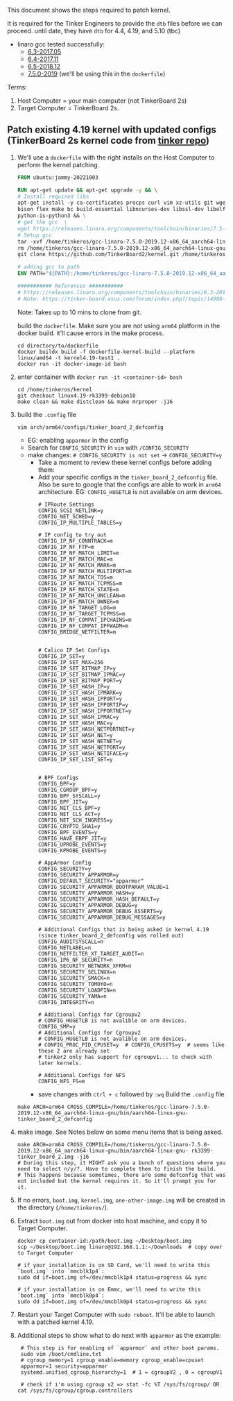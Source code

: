 This document shows the steps required to patch kernel. 

It is required for the Tinker Engineers to provide the `dtb` files before we can proceed. until date, they have `dtb` for 4.4, 4.19, and 5.10 (tbc)

- linaro gcc tested successfully:
    - [6.3-2017.05](https://releases.linaro.org/components/toolchain/binaries/6.3-2017.05/aarch64-linux-gnu/)
    - [6.4-2017.11](https://releases.linaro.org/components/toolchain/binaries/6.4-2017.11/aarch64-linux-gnu/)
    - [6.5-2018.12](https://releases.linaro.org/components/toolchain/binaries/6.5-2018.12/aarch64-linux-gnu/)
    - [7.5.0-2019](https://releases.linaro.org/components/toolchain/binaries/7.5-2019.12/aarch64-linux-gnu/) (we'll be using this in the `dockerfile`)
          
Terms:
1. Host Computer = your main computer (not TinkerBoard 2s)
2. Target Computer = TinkerBoard 2s.

## Patch existing 4.19 kernel with updated configs (TinkerBoard 2s kernel code from [tinker repo](https://github.com/TinkerBoard2/kernel/tree/linux4.19-rk3399-debian10))

1. We'll use a `dockerfile` with the right installs on the Host Computer to perform the kernel patching.
    ```dockerfile
    FROM ubuntu:jammy-20221003

    RUN apt-get update && apt-get upgrade -y && \
    # Install required libs
    apt-get install -y ca-certificates procps curl vim xz-utils git wget \
    bison flex make bc build-essential libncurses-dev libssl-dev libelf-dev liblz4-tool \
    python-is-python3 && \
    # get the gcc  \
    wget https://releases.linaro.org/components/toolchain/binaries/7.5-2019.12/aarch64-linux-gnu/gcc-linaro-7.5.0-2019.12-x86_64_aarch64-linux-gnu.tar.xz --directory /home/tinkeros/ &&\
    # Setup gcc
    tar -xvf /home/tinkeros/gcc-linaro-7.5.0-2019.12-x86_64_aarch64-linux-gnu.tar.xz --directory /home/tinkeros/ &&\
    rm /home/tinkeros/gcc-linaro-7.5.0-2019.12-x86_64_aarch64-linux-gnu.tar.xz &&\
    git clone https://github.com/TinkerBoard2/kernel.git /home/tinkeros/kernel/ --progress
    
    # adding gcc to path
    ENV PATH="${PATH}:/home/tinkeros/gcc-linaro-7.5.0-2019.12-x86_64_aarch64-linux-gnu/bin"
    
    ########### References ###########
    # https://releases.linaro.org/components/toolchain/binaries/6.3-2017.05/aarch64-linux-gnu/
    # Note: https://tinker-board.asus.com/forum/index.php?/topic/14988-kernel-build-error-lz4c/
    ```

   Note: Takes up to 10 mins to clone from git.

   build the `dockerfile`. Make sure you are not using `arm64` platform in the docker build. it'll cause errors in the make process.
   ```shell
   cd directory/to/dockerfile
   docker buildx build -f dockerfile-kernel-build --platform linux/amd64 -t kernel4.19-test1 .
   docker run -it docker-image-id bash
    ```

2. enter container with `docker run -it <container-id> bash`
    ```shell
    cd /home/tinkeros/kernel
    git checkout linux4.19-rk3399-debian10
    make clean && make distclean && make mrproper -j16
    ```

3. build the `.config` file
    ```shell  
    vim arch/arm64/configs/tinker_board_2_defconfig
    ```
    - EG: enabling `apparmor` in the config
    - Search for `CONFIG_SECURITY` in `vim` with `/CONFIG_SECURITY`
    - make changes: `# CONFIG_SECURITY is not set` -> `CONFIG_SECURITY=y`
        - Take a moment to review these kernel configs before adding them:
        - Add your specific configs in the `tinker_board_2_defconfig` file. Also be sure to google that the configs are able to work in `arm64` architecture.
          EG: `CONFIG_HUGETLB` is not available on arm devices.
          ```lombok.config
          # IPRoute Settings
          CONFIG_SCSI_NETLINK=y
          CONFIG_NET_SCHED=y
          CONFIG_IP_MULTIPLE_TABLES=y
          
          # IP config to try out
          CONFIG_IP_NF_CONNTRACK=m
          CONFIG_IP_NF_FTP=m
          CONFIG_IP_NF_MATCH_LIMIT=m
          CONFIG_IP_NF_MATCH_MAC=m
          CONFIG_IP_NF_MATCH_MARK=m
          CONFIG_IP_NF_MATCH_MULTIPORT=m
          CONFIG_IP_NF_MATCH_TOS=m
          CONFIG_IP_NF_MATCH_TCPMSS=m
          CONFIG_IP_NF_MATCH_STATE=m
          CONFIG_IP_NF_MATCH_UNCLEAN=m
          CONFIG_IP_NF_MATCH_OWNER=m
          CONFIG_IP_NF_TARGET_LOG=m
          CONFIG_IP_NF_TARGET_TCPMSS=m
          CONFIG_IP_NF_COMPAT_IPCHAINS=m
          CONFIG_IP_NF_COMPAT_IPFWADM=m
          CONFIG_BRIDGE_NETFILTER=m
          
          
          # Calico IP Set Configs
          CONFIG_IP_SET=y
          CONFIG_IP_SET_MAX=256
          CONFIG_IP_SET_BITMAP_IP=y
          CONFIG_IP_SET_BITMAP_IPMAC=y
          CONFIG_IP_SET_BITMAP_PORT=y
          CONFIG_IP_SET_HASH_IP=y
          CONFIG_IP_SET_HASH_IPMARK=y
          CONFIG_IP_SET_HASH_IPPORT=y
          CONFIG_IP_SET_HASH_IPPORTIP=y
          CONFIG_IP_SET_HASH_IPPORTNET=y
          CONFIG_IP_SET_HASH_IPMAC=y
          CONFIG_IP_SET_HASH_MAC=y
          CONFIG_IP_SET_HASH_NETPORTNET=y
          CONFIG_IP_SET_HASH_NET=y
          CONFIG_IP_SET_HASH_NETNET=y
          CONFIG_IP_SET_HASH_NETPORT=y
          CONFIG_IP_SET_HASH_NETIFACE=y
          CONFIG_IP_SET_LIST_SET=y
          
          
          # BPF Configs
          CONFIG_BPF=y
          CONFIG_CGROUP_BPF=y
          CONFIG_BPF_SYSCALL=y
          CONFIG_BPF_JIT=y
          CONFIG_NET_CLS_BPF=y
          CONFIG_NET_CLS_ACT=y
          CONFIG_NET_SCH_INGRESS=y
          CONFIG_CRYPTO_SHA1=y
          CONFIG_BPF_EVENTS=y
          CONFIG_HAVE_EBPF_JIT=y
          CONFIG_UPROBE_EVENTS=y
          CONFIG_KPROBE_EVENTS=y
      
          # AppArmor Config
          CONFIG_SECURITY=y
          CONFIG_SECURITY_APPARMOR=y
          CONFIG_DEFAULT_SECURITY="apparmor"
          CONFIG_SECURITY_APPARMOR_BOOTPARAM_VALUE=1
          CONFIG_SECURITY_APPARMOR_HASH=y
          CONFIG_SECURITY_APPARMOR_HASH_DEFAULT=y
          CONFIG_SECURITY_APPARMOR_DEBUG=y
          CONFIG_SECURITY_APPARMOR_DEBUG_ASSERTS=y
          CONFIG_SECURITY_APPARMOR_DEBUG_MESSAGES=y
          
          # Additional Configs that is being asked in kernel 4.19 (since tinker_board_2_defconfig was rolled out)
          CONFIG_AUDITSYSCALL=n
          CONFIG_NETLABEL=n
          CONFIG_NETFILTER_XT_TARGET_AUDIT=n
          CONFIG_IP6_NF_SECURITY=n
          CONFIG_SECURITY_NETWORK_XFRM=n
          CONFIG_SECURITY_SELINUX=n
          CONFIG_SECURITY_SMACK=n
          CONFIG_SECURITY_TOMOYO=n
          CONFIG_SECURITY_LOADPIN=n
          CONFIG_SECURITY_YAMA=n
          CONFIG_INTEGRITY=n
          
          # Additional Configs for Cgroupv2
          # CONFIG_HUGETLB is not avalible on arm devices. 
          CONFIG_SMP=y        
          # Additional Configs for Cgroupv2
          # CONFIG_HUGETLB is not avalible on arm devices. 
          # CONFIG_PROC_PID_CPUSET=y  # CONFIG_CPUSETS=y  # seems like these 2 are already set 
          # tinker2 only has support for cgroupv1... to check with later kernels.
          
          # Additional Configs for NFS
          CONFIG_NFS_FS=m
          ```
        - save changes with `ctrl + c` followed by `:wq`
          Build the `.config` file
   ```shell
   make ARCH=arm64 CROSS_COMPILE=/home/tinkeros/gcc-linaro-7.5.0-2019.12-x86_64_aarch64-linux-gnu/bin/aarch64-linux-gnu- tinker_board_2_defconfig
   ```

4. make image. See Notes below on some menu items that is being asked.
    ```shell
   make ARCH=arm64 CROSS_COMPILE=/home/tinkeros/gcc-linaro-7.5.0-2019.12-x86_64_aarch64-linux-gnu/bin/aarch64-linux-gnu- rk3399-tinker_board_2.img -j16
   # During this step, it MIGHT ask you a bunch of questions where you need to select n/y/?. Have to complete them to finish the build. 
   # This happens because sometimes, there are some defconfig that was not included but the kernel requires it. So it'll prompt you for it.
    ```

5. If no errors, `boot.img`, `kernel.img`, `one-other-image.img` will be created in the directory (`/home/tinkeros/`).

6. Extract `boot.img` out from docker into host machine, and copy it to Target Computer.
    ```shell
    docker cp container-id:/path/boot.img ~/Desktop/boot.img
    scp ~/Desktop/boot.img linaro@192.168.1.1:~/Downloads  # copy over to Target Computer
       
    # if your installation is on SD Card, we'll need to write this `boot.img` into `mmcblk1p4`:
    sudo dd if=boot.img of=/dev/mmcblk1p4 status=progress && sync 
   
    # if your installation is on Emmc, we'll need to write this `boot.img` into `mmcblk0p4`:
    sudo dd if=boot.img of=/dev/mmcblk0p4 status=progress && sync 
    ```
7. Restart your Target Computer with `sudo reboot`. It'll be able to launch with a patched kernel 4.19.
8. Additional steps to show what to do next with `apparmor` as the example:
   ```shell
    # This step is for enabling of `apparmor` and other boot params.
    sudo vim /boot/cmdline.txt
    # cgroup_memory=1 cgroup_enable=memory cgroup_enable=cpuset
    apparmor=1 security=apparmor    
    systemd.unified_cgroup_hierarchy=1  # 1 = cgroupV2 , 0 = cgroupV1
    
    # check if i'm using cgroup v2 => stat -fc %T /sys/fs/cgroup/ OR cat /sys/fs/cgroup/cgroup.controllers
   ```